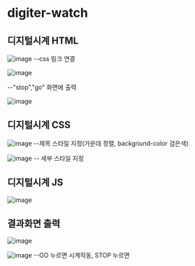 # digiter-watch

## 디지털시계 HTML

![image](https://user-images.githubusercontent.com/102803326/174727049-9bcd2dec-8df8-4377-a96a-da2af7cfbbd2.png)
--css 링크 연결

![image](https://user-images.githubusercontent.com/102803326/174727135-a228becf-f7bd-4065-b33c-e8943cb969fd.png)

--"stop","go" 화면에 출력

![image](https://user-images.githubusercontent.com/102803326/174727588-f9183cfb-14bb-460d-9bfc-0a77cdba90bf.png)


## 디지털시계 CSS

![image](https://user-images.githubusercontent.com/102803326/174727675-71928de2-f998-45e2-9581-65850c4524ac.png)
 --제목 스타일 지정(가운데 정렬, backgriund-color 검은색)
 
 ![image](https://user-images.githubusercontent.com/102803326/174727851-a14b4551-5860-4f5a-820f-8b6c5e62fefe.png)
-- 세부 스타일 지정

## 디지털시계 JS

![image](https://user-images.githubusercontent.com/102803326/174728062-edec9ce0-1cff-45e2-acc7-e159cd972e19.png)

## 결과화면 출력

![image](https://user-images.githubusercontent.com/102803326/174728144-82702983-ee34-426f-8169-aabbef95562d.png)

![image](https://user-images.githubusercontent.com/102803326/174728185-2ca34cd4-1f77-4368-8f7c-685cb871e7ac.png)
--GO 누르면 시계작동, STOP 누르면 














